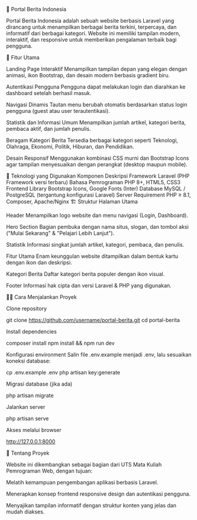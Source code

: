 📰 Portal Berita Indonesia

Portal Berita Indonesia adalah sebuah website berbasis Laravel yang dirancang untuk menampilkan berbagai berita terkini, terpercaya, dan informatif dari berbagai kategori. Website ini memiliki tampilan modern, interaktif, dan responsive untuk memberikan pengalaman terbaik bagi pengguna.

🚀 Fitur Utama

Landing Page Interaktif
Menampilkan tampilan depan yang elegan dengan animasi, ikon Bootstrap, dan desain modern berbasis gradient biru.

Autentikasi Pengguna
Pengguna dapat melakukan login dan diarahkan ke dashboard setelah berhasil masuk.

Navigasi Dinamis
Tautan menu berubah otomatis berdasarkan status login pengguna (guest atau user terautentikasi).

Statistik dan Informasi Umum
Menampilkan jumlah artikel, kategori berita, pembaca aktif, dan jumlah penulis.

Beragam Kategori Berita
Tersedia berbagai kategori seperti Teknologi, Olahraga, Ekonomi, Politik, Hiburan, dan Pendidikan.

Desain Responsif
Menggunakan kombinasi CSS murni dan Bootstrap Icons agar tampilan menyesuaikan dengan perangkat (desktop maupun mobile).

🧩 Teknologi yang Digunakan
Komponen	Deskripsi
Framework	Laravel (PHP Framework versi terbaru)
Bahasa Pemrograman	PHP 8+, HTML5, CSS3
Frontend Library	Bootstrap Icons, Google Fonts (Inter)
Database	MySQL / PostgreSQL (tergantung konfigurasi Laravel)
Server Requirement	PHP ≥ 8.1, Composer, Apache/Nginx
🏗️ Struktur Halaman Utama

Header
Menampilkan logo website dan menu navigasi (Login, Dashboard).

Hero Section
Bagian pembuka dengan nama situs, slogan, dan tombol aksi ("Mulai Sekarang" & "Pelajari Lebih Lanjut").

Statistik
Informasi singkat jumlah artikel, kategori, pembaca, dan penulis.

Fitur Utama
Enam keunggulan website ditampilkan dalam bentuk kartu dengan ikon dan deskripsi.

Kategori Berita
Daftar kategori berita populer dengan ikon visual.

Footer
Informasi hak cipta dan versi Laravel & PHP yang digunakan.

🧑‍💻 Cara Menjalankan Proyek

Clone repository

git clone https://github.com/username/portal-berita.git
cd portal-berita


Install dependencies

composer install
npm install && npm run dev


Konfigurasi environment
Salin file .env.example menjadi .env, lalu sesuaikan koneksi database:

cp .env.example .env
php artisan key:generate


Migrasi database (jika ada)

php artisan migrate


Jalankan server

php artisan serve


Akses melalui browser

http://127.0.0.1:8000

🧠 Tentang Proyek

Website ini dikembangkan sebagai bagian dari UTS Mata Kuliah Pemrograman Web, dengan tujuan:

Melatih kemampuan pengembangan aplikasi berbasis Laravel.

Menerapkan konsep frontend responsive design dan autentikasi pengguna.

Menyajikan tampilan informatif dengan struktur konten yang jelas dan mudah diakses.
